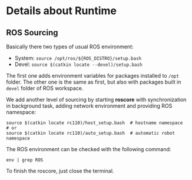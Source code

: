 # Details about Runtime
## ROS Sourcing
Basically there two types of usual ROS environment:
* System: `source /opt/ros/${ROS_DISTRO}/setup.bash`
* Devel: `source $(catkin locate --devel)/setup.bash`

The first one adds environment variables for packages installed to `/opt` folder.
The other one is the same as first, but also with packages built in `devel` folder of ROS workspace.

We add another level of sourcing by starting **roscore** with synchronization in background task, adding network environment and providing ROS namespace:
```shell
source $(catkin locate rc110)/host_setup.bash  # hostname namespace
# or
source $(catkin locate rc110)/auto_setup.bash  # automatic robot namespace
```

The ROS environment can be checked with the following command:
```shell
env | grep ROS
```

To finish the roscore, just close the terminal.
